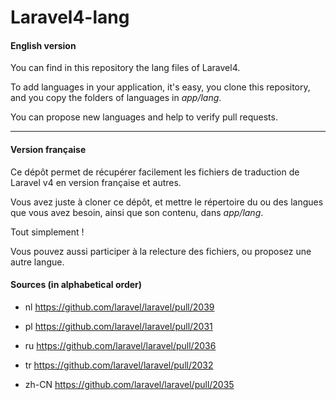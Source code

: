 Laravel4-lang
=============

#### English version

You can find in this repository the lang files of Laravel4.

To add languages in your application, it's easy, you clone this repository, and you copy the folders of languages in *app/lang*.

You can propose new languages and help to verify pull requests.

---

#### Version française

Ce dépôt permet de récupérer facilement les fichiers de traduction de Laravel v4 en version française et autres.

Vous avez juste à cloner ce dépôt, et mettre le répertoire du ou des langues que vous avez besoin, ainsi que son contenu, dans *app/lang*.

Tout simplement !

Vous pouvez aussi participer à la relecture des fichiers, ou proposez une autre langue.

#### Sources (in alphabetical order)
 - nl https://github.com/laravel/laravel/pull/2039

 - pl https://github.com/laravel/laravel/pull/2031

 - ru https://github.com/laravel/laravel/pull/2036

 - tr https://github.com/laravel/laravel/pull/2032

 - zh-CN https://github.com/laravel/laravel/pull/2035

